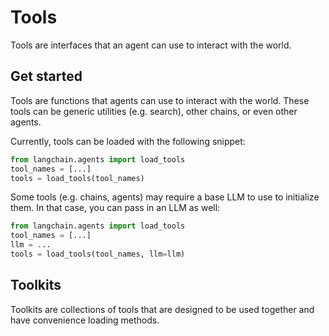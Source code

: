 # Tools

Tools are interfaces that an agent can use to interact with the world.

## Get started

Tools are functions that agents can use to interact with the world.
These tools can be generic utilities (e.g. search), other chains, or even other agents.

Currently, tools can be loaded with the following snippet:

```python
from langchain.agents import load_tools
tool_names = [...]
tools = load_tools(tool_names)
```

Some tools (e.g. chains, agents) may require a base LLM to use to initialize them.
In that case, you can pass in an LLM as well:

```python
from langchain.agents import load_tools
tool_names = [...]
llm = ...
tools = load_tools(tool_names, llm=llm)
```

## Toolkits

Toolkits are collections of tools that are designed to be used together and have convenience loading methods.
